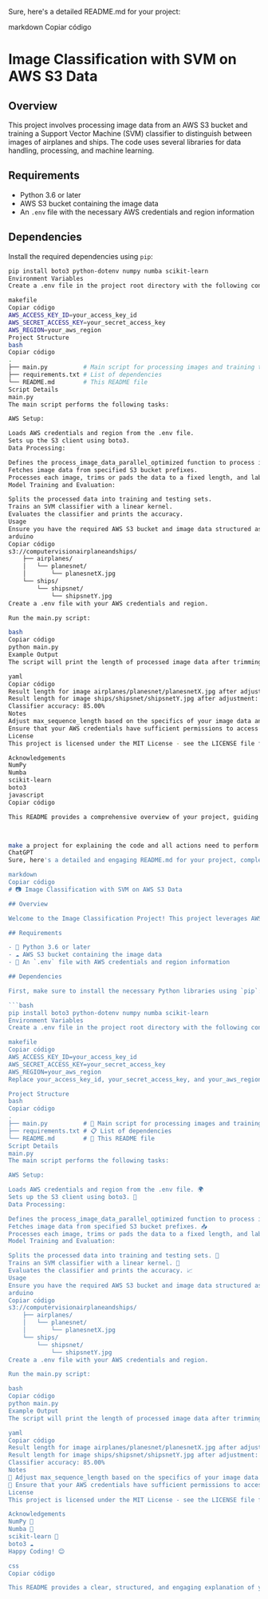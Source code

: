 Sure, here's a detailed README.md for your project:

markdown
Copiar código
# Image Classification with SVM on AWS S3 Data

## Overview

This project involves processing image data from an AWS S3 bucket and training a Support Vector Machine (SVM) classifier to distinguish between images of airplanes and ships. The code uses several libraries for data handling, processing, and machine learning.

## Requirements

- Python 3.6 or later
- AWS S3 bucket containing the image data
- An `.env` file with the necessary AWS credentials and region information

## Dependencies

Install the required dependencies using `pip`:

```bash
pip install boto3 python-dotenv numpy numba scikit-learn
Environment Variables
Create a .env file in the project root directory with the following content:

makefile
Copiar código
AWS_ACCESS_KEY_ID=your_access_key_id
AWS_SECRET_ACCESS_KEY=your_secret_access_key
AWS_REGION=your_aws_region
Project Structure
bash
Copiar código
.
├── main.py          # Main script for processing images and training the SVM
├── requirements.txt # List of dependencies
└── README.md        # This README file
Script Details
main.py
The main script performs the following tasks:

AWS Setup:

Loads AWS credentials and region from the .env file.
Sets up the S3 client using boto3.
Data Processing:

Defines the process_image_data_parallel_optimized function to process image data in parallel using numba for optimization.
Fetches image data from specified S3 bucket prefixes.
Processes each image, trims or pads the data to a fixed length, and labels it based on its category (airplane or ship).
Model Training and Evaluation:

Splits the processed data into training and testing sets.
Trains an SVM classifier with a linear kernel.
Evaluates the classifier and prints the accuracy.
Usage
Ensure you have the required AWS S3 bucket and image data structured as follows:
arduino
Copiar código
s3://computervisionairplaneandships/
    ├── airplanes/
    │   └── planesnet/
    │       └── planesnetX.jpg
    └── ships/
        └── shipsnet/
            └── shipsnetY.jpg
Create a .env file with your AWS credentials and region.

Run the main.py script:

bash
Copiar código
python main.py
Example Output
The script will print the length of processed image data after trimming and padding, and finally, the accuracy of the classifier:

yaml
Copiar código
Result length for image airplanes/planesnet/planesnetX.jpg after adjustment: 1000
Result length for image ships/shipsnet/shipsnetY.jpg after adjustment: 1000
Classifier accuracy: 85.00%
Notes
Adjust max_sequence_length based on the specifics of your image data and processing requirements.
Ensure that your AWS credentials have sufficient permissions to access the specified S3 bucket and objects.
License
This project is licensed under the MIT License - see the LICENSE file for details.

Acknowledgements
NumPy
Numba
scikit-learn
boto3
javascript
Copiar código

This README provides a comprehensive overview of your project, guiding users through the setup, usage, and structure of the code. Make sure to replace placeholder texts such as `your_access_key_id`, `your_secret_access_key`, and `your_aws_region` with actual instructions or examples where applicable.



make a project for explaining the code and all actions need to perform for MD using emoticos
ChatGPT
Sure, here's a detailed and engaging README.md for your project, complete with emojis to make it more user-friendly and visually appealing:

markdown
Copiar código
# 📷 Image Classification with SVM on AWS S3 Data

## Overview

Welcome to the Image Classification Project! This project leverages AWS S3 for data storage and a Support Vector Machine (SVM) to classify images of airplanes and ships. 🚀🛳️

## Requirements

- 🐍 Python 3.6 or later
- ☁️ AWS S3 bucket containing the image data
- 🔑 An `.env` file with AWS credentials and region information

## Dependencies

First, make sure to install the necessary Python libraries using `pip`:

```bash
pip install boto3 python-dotenv numpy numba scikit-learn
Environment Variables
Create a .env file in the project root directory with the following content:

makefile
Copiar código
AWS_ACCESS_KEY_ID=your_access_key_id
AWS_SECRET_ACCESS_KEY=your_secret_access_key
AWS_REGION=your_aws_region
Replace your_access_key_id, your_secret_access_key, and your_aws_region with your actual AWS credentials and region.

Project Structure
bash
Copiar código
.
├── main.py          # 🎯 Main script for processing images and training the SVM
├── requirements.txt # 📋 List of dependencies
└── README.md        # 📘 This README file
Script Details
main.py
The main script performs the following tasks:

AWS Setup:

Loads AWS credentials and region from the .env file. 🌍
Sets up the S3 client using boto3. 🔧
Data Processing:

Defines the process_image_data_parallel_optimized function to process image data in parallel using numba for optimization. ⚡
Fetches image data from specified S3 bucket prefixes. 📥
Processes each image, trims or pads the data to a fixed length, and labels it based on its category (airplane or ship). 🛠️
Model Training and Evaluation:

Splits the processed data into training and testing sets. 🔀
Trains an SVM classifier with a linear kernel. 🧠
Evaluates the classifier and prints the accuracy. 📈
Usage
Ensure you have the required AWS S3 bucket and image data structured as follows:
arduino
Copiar código
s3://computervisionairplaneandships/
    ├── airplanes/
    │   └── planesnet/
    │       └── planesnetX.jpg
    └── ships/
        └── shipsnet/
            └── shipsnetY.jpg
Create a .env file with your AWS credentials and region.

Run the main.py script:

bash
Copiar código
python main.py
Example Output
The script will print the length of processed image data after trimming and padding, and finally, the accuracy of the classifier:

yaml
Copiar código
Result length for image airplanes/planesnet/planesnetX.jpg after adjustment: 1000
Result length for image ships/shipsnet/shipsnetY.jpg after adjustment: 1000
Classifier accuracy: 85.00%
Notes
🔧 Adjust max_sequence_length based on the specifics of your image data and processing requirements.
🔐 Ensure that your AWS credentials have sufficient permissions to access the specified S3 bucket and objects.
License
This project is licensed under the MIT License - see the LICENSE file for details. 📜

Acknowledgements
NumPy 🧮
Numba 🚀
scikit-learn 🧠
boto3 ☁️
Happy Coding! 😊

css
Copiar código

This README provides a clear, structured, and engaging explanation of your project. It uses emojis to make it more visually appealing and to help highlight key sections and actions. Feel free to modify and expand it according to your project's specifics.




